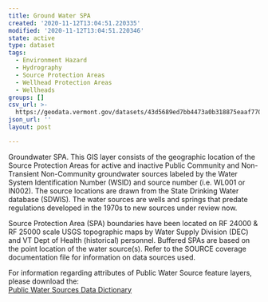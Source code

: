 ```yaml
---
title: Ground Water SPA
created: '2020-11-12T13:04:51.220335'
modified: '2020-11-12T13:04:51.220346'
state: active
type: dataset
tags:
  - Environment Hazard
  - Hydrography
  - Source Protection Areas
  - Wellhead Protection Areas
  - Wellheads
groups: []
csv_url: >-
  https://geodata.vermont.gov/datasets/43d5689ed7bb4473a0b318875eaaf770_187.csv?outSR=%7B%22latestWkid%22%3A32145%2C%22wkid%22%3A32145%7D
json_url: ''
layout: post

---
```

<div style='text-align:Left;'><p style='margin:0 0 0 0;'><span>Groundwater SPA. This GIS layer consists of the geographic location of the Source Protection Areas for active and inactive Public Community and Non-Transient Non-Community groundwater sources labeled by the Water System Identification Number (WSID) and source number (i.e. WL001 or IN002). The source locations are drawn from the State Drinking Water database (SDWIS). The water sources are wells and springs that predate regulations developed in the 1970s to new sources under review now. </span></p><p style='margin:0 0 0 0;'><span></span></p><p><span>Source Protection Area (SPA) boundaries have been located on RF 24000 &amp; RF 25000 scale USGS topographic maps by Water Supply Division (DEC) and VT Dept of Health (historical) personnel. Buffered SPAs are based on the point location of the water source(s). Refer to the SOURCE coverage documentation file for information on data sources used.</span></p><p><span>For information regarding attributes of Public Water Source feature layers, please download the:<br /></span><a href='http://anrmaps.vermont.gov/websites/OpenData/DataDictionaries/PublicWaterSourcesDataDictionary.xlsx' target='_blank'>Public Water Sources Data Dictionary</a></p><p style='margin:0 0 0 0;'><span></span></p><p><span></span></p></div>
